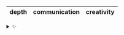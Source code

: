 | depth | communication | creativity |
| :---: | :-----------: | :--------: |

<details>
  <summary>✨</summary>
  These words are chosen at random each day. New words will appear here tomorrow morning.
</details>